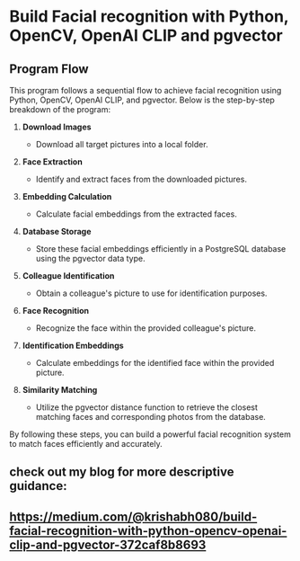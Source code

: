 # Build Facial recognition with Python, OpenCV, OpenAI CLIP and pgvector

## Program Flow

This program follows a sequential flow to achieve facial recognition using Python, OpenCV, OpenAI CLIP, and pgvector. Below is the step-by-step breakdown of the program:

1. **Download Images**
   - Download all target pictures into a local folder.

2. **Face Extraction**
   - Identify and extract faces from the downloaded pictures.

3. **Embedding Calculation**
   - Calculate facial embeddings from the extracted faces.

4. **Database Storage**
   - Store these facial embeddings efficiently in a PostgreSQL database using the pgvector data type.

5. **Colleague Identification**
   - Obtain a colleague's picture to use for identification purposes.

6. **Face Recognition**
   - Recognize the face within the provided colleague's picture.

7. **Identification Embeddings**
   - Calculate embeddings for the identified face within the provided picture.

8. **Similarity Matching**
   - Utilize the pgvector distance function to retrieve the closest matching faces and corresponding photos from the database.

By following these steps, you can build a powerful facial recognition system to match faces efficiently and accurately.

## check out my blog for more descriptive guidance:
https://medium.com/@krishabh080/build-facial-recognition-with-python-opencv-openai-clip-and-pgvector-372caf8b8693
---


